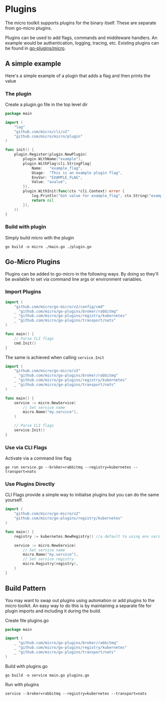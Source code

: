 # Plugins

The micro toolkit supports plugins for the binary itself. These are separate from go-micro plugins.

Plugins can be used to add flags, commands and middleware handlers. An example would be authentication, 
logging, tracing, etc. Existing plugins can be found in [go-plugins/micro](https://github.com/micro/go-plugins/tree/master/micro).

## A simple example

Here's a simple example of a plugin that adds a flag and then prints the value

### The plugin

Create a plugin.go file in the top level dir

```go
package main

import (
	"log"
	"github.com/micro/cli/v2"
	"github.com/micro/micro/plugin"
)

func init() {
	plugin.Register(plugin.NewPlugin(
		plugin.WithName("example"),
		plugin.WithFlag(cli.StringFlag{
			Name:   "example_flag",
			Usage:  "This is an example plugin flag",
			EnvVar: "EXAMPLE_FLAG",
			Value: "avalue",
		}),
		plugin.WithInit(func(ctx *cli.Context) error {
			log.Println("Got value for example_flag", ctx.String("example_flag"))
			return nil
		}),
	))
}
```

### Build with plugin

Simply build micro with the plugin

```shell
go build -o micro ./main.go ./plugin.go
```

## Go-Micro Plugins

Plugins can be added to go-micro in the following ways. By doing so they'll be available to set via command line args or environment variables.

### Import Plugins

```go
import (
	"github.com/micro/go-micro/v2/config/cmd"
	_ "github.com/micro/go-plugins/broker/rabbitmq"
	_ "github.com/micro/go-plugins/registry/kubernetes"
	_ "github.com/micro/go-plugins/transport/nats"
)

func main() {
	// Parse CLI flags
	cmd.Init()
}
```

The same is achieved when calling ```service.Init```

```go
import (
	"github.com/micro/go-micro/v2"
	_ "github.com/micro/go-plugins/broker/rabbitmq"
	_ "github.com/micro/go-plugins/registry/kubernetes"
	_ "github.com/micro/go-plugins/transport/nats"
)

func main() {
	service := micro.NewService(
		// Set service name
		micro.Name("my.service"),
	)

	// Parse CLI flags
	service.Init()
}
```

### Use via CLI Flags

Activate via a command line flag

```shell
go run service.go --broker=rabbitmq --registry=kubernetes --transport=nats
```

### Use Plugins Directly

CLI Flags provide a simple way to initialise plugins but you can do the same yourself.

```go
import (
	"github.com/micro/go-micro/v2"
	"github.com/micro/go-plugins/registry/kubernetes"
)

func main() {
	registry := kubernetes.NewRegistry() //a default to using env vars for master API

	service := micro.NewService(
		// Set service name
		micro.Name("my.service"),
		// Set service registry
		micro.Registry(registry),
	)
}
```

## Build Pattern

You may want to swap out plugins using automation or add plugins to the micro toolkit. 
An easy way to do this is by maintaining a separate file for plugin imports and including it during the build.

Create file plugins.go
```go
package main

import (
	_ "github.com/micro/go-plugins/broker/rabbitmq"
	_ "github.com/micro/go-plugins/registry/kubernetes"
	_ "github.com/micro/go-plugins/transport/nats"
)
```

Build with plugins.go
```shell
go build -o service main.go plugins.go
```

Run with plugins
```shell
service --broker=rabbitmq --registry=kubernetes --transport=nats
```
